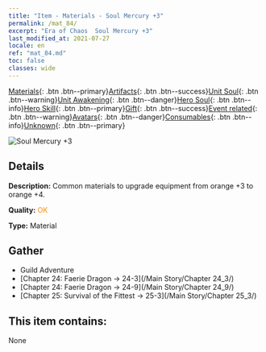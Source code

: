 ```yaml
---
title: "Item - Materials - Soul Mercury +3"
permalink: /mat_84/
excerpt: "Era of Chaos  Soul Mercury +3"
last_modified_at: 2021-07-27
locale: en
ref: "mat_84.md"
toc: false
classes: wide
---
```

 [Materials](/Items/){: .btn .btn--primary}[Artifacts](/Items/Artifacts/){: .btn .btn--success}[Unit Soul](/Items/UnitSoul/){: .btn .btn--warning}[Unit Awakening](/Items/UnitAwakening/){: .btn .btn--danger}[Hero Soul](/Items/HeroSoul/){: .btn .btn--info}[Hero Skill](/Items/HeroSkill/){: .btn .btn--primary}[Gift](/Items/Gift/){: .btn .btn--success}[Event related](/Items/Events/){: .btn .btn--warning}[Avatars](/Items/Avatars/){: .btn .btn--danger}[Consumables](/Items/Consumables/){: .btn .btn--info}[Unknown](/Items/Unknown/){: .btn .btn--primary}

 ![Soul Mercury +3](/images/t/i_cailiao_shuiyin3.png)

## Details
 **Description:** Common materials to upgrade equipment from orange +3 to orange +4.

 **Quality:** <span style="color: #FF8C00">OK</span>

 **Type:** Material

## Gather

*    Guild Adventure 
*    [Chapter 24: Faerie Dragon -> 24-3](/Main Story/Chapter 24_3/) 
*    [Chapter 24: Faerie Dragon -> 24-9](/Main Story/Chapter 24_9/) 
*    [Chapter 25: Survival of the Fittest -> 25-3](/Main Story/Chapter 25_3/) 

## This item contains:

  None

